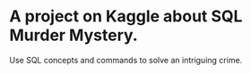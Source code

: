 # A project on Kaggle about SQL Murder Mystery.

Use SQL concepts and commands to solve an intriguing crime.
